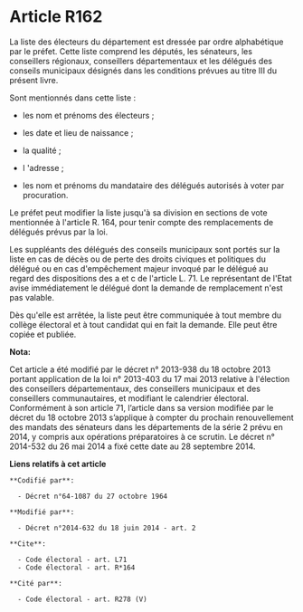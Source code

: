 # Article R162

La liste des électeurs du département est dressée par ordre alphabétique par le préfet. Cette liste comprend les députés, les
sénateurs, les conseillers régionaux, conseillers départementaux et les délégués des conseils municipaux désignés dans les
conditions prévues au titre III du présent livre. 

Sont mentionnés dans cette liste :

- les nom et prénoms des électeurs ;

- les date et lieu de naissance ;

- la qualité ;

- l 'adresse ;

- les nom et prénoms du mandataire des délégués autorisés à voter par procuration. 

Le préfet peut modifier la liste jusqu'à sa division en sections de vote mentionnée à l'article R. 164, pour tenir compte des
remplacements de délégués prévus par la loi. 

Les suppléants des délégués des conseils municipaux sont portés sur la liste en cas de décès ou de perte des droits civiques
et politiques du délégué ou en cas d'empêchement majeur invoqué par le délégué au regard des dispositions des a et c de
l'article L. 71. Le représentant de l'Etat avise immédiatement le délégué dont la demande de remplacement n'est pas valable. 

Dès qu'elle est arrêtée, la liste peut être communiquée à tout membre du collège électoral et à tout candidat qui en fait la
demande. Elle peut être copiée et publiée.

**Nota:**

Cet article a été modifié par le décret n° 2013-938 du 18 octobre 2013 portant application de la loi n° 2013-403 du 17 mai
2013 relative à l'élection des conseillers départementaux, des conseillers municipaux et des conseillers communautaires, et
modifiant le calendrier électoral. Conformément à son article 71, l’article dans sa version modifiée par le décret du 18
octobre 2013 s’applique à compter du prochain renouvellement des mandats des sénateurs dans les départements de la série 2
prévu en 2014, y compris aux opérations préparatoires à ce scrutin. Le décret n° 2014-532 du 26 mai 2014 a fixé cette date au
28 septembre 2014.

**Liens relatifs à cet article**

	**Codifié par**:

	  - Décret n°64-1087 du 27 octobre 1964

	**Modifié par**:

	  - Décret n°2014-632 du 18 juin 2014 - art. 2

	**Cite**:

	  - Code électoral - art. L71
	  - Code électoral - art. R*164

	**Cité par**:

	  - Code électoral - art. R278 (V)

